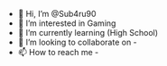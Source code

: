 - 👋 Hi, I’m @Sub4ru90
- 👀 I’m interested in Gaming
- 🌱 I’m currently learning (High School)
- 💞️ I’m looking to collaborate on -
- 📫 How to reach me -

<!---
Sub4ru90/Sub4ru90 is a ✨ special ✨ repository because its `README.md` (this file) appears on your GitHub profile.
You can click the Preview link to take a look at your changes.
--->
